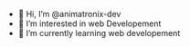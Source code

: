- 👋 Hi, I’m @animatronix-dev
- 👀 I’m interested in web Developement
- 🌱 I’m currently learning web developement

<!---
animatronix-dev/animatronix-dev is a ✨ special ✨ repository because its `README.md` (this file) appears on your GitHub profile.
You can click the Preview link to take a look at your changes.
--->
